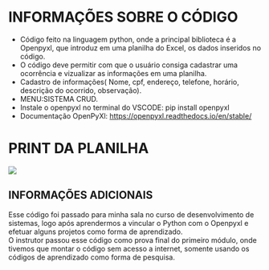 # INFORMAÇÕES SOBRE O CÓDIGO
* Código feito na linguagem python, onde a principal biblioteca é a Openpyxl, que introduz em uma planilha do Excel, os dados inseridos no código.
* O código deve permitir com que o usuário consiga cadastrar uma ocorrência e vizualizar as informações em uma planilha.
* Cadastro de informações( Nome, cpf, endereço, telefone, horário, descrição do ocorrido, observação).
* MENU:SISTEMA CRUD.
* Instale o openpyxl no terminal do VSCODE: pip install openpyxl
* Documentação OpenPyXl: https://openpyxl.readthedocs.io/en/stable/

# PRINT DA PLANILHA
<img src="https://github.com/DevSharkMT/CADASTRO-DE-DADOS-PESSOAIS/assets/155767351/6cca94b8-c8b2-4362-a0da-a326e08c2696">

<br>

## INFORMAÇÕES ADICIONAIS
Esse código foi passado para minha sala no curso de desenvolvimento de sistemas, logo após aprendermos a vincular o Python com o Openpyxl e efetuar alguns projetos como forma de aprendizado. <br>
O instrutor passou esse código como prova final do primeiro módulo, onde tivemos que montar o código sem acesso a internet, somente usando os códigos de aprendizado como forma de pesquisa.
